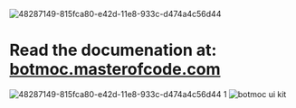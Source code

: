 ![48287149-815fca80-e42d-11e8-933c-d474a4c56d44](https://user-images.githubusercontent.com/18271248/49664425-79d51680-fa17-11e8-866c-8a0d405159e9.png)

# Read the documenation at: [botmoc.masterofcode.com](https://botmoc.masterofcode.com/)
![48287149-815fca80-e42d-11e8-933c-d474a4c56d44 1](https://user-images.githubusercontent.com/18271248/49664310-1b0f9d00-fa17-11e8-9945-3efc5e5edd25.png)
![botmoc ui kit](https://user-images.githubusercontent.com/18271248/48287149-815fca80-e42d-11e8-933c-d474a4c56d44.png)
